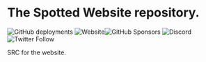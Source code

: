 # The Spotted Website repository.
![GitHub deployments](https://img.shields.io/github/deployments/SpottedTrouble/friendly-funkin/github-pages?label=Website%20Deployment&style=plastic)  ![Website](https://img.shields.io/website?style=plastic&url=https%3A%2F%2Fspottedtrouble.github.io%2Ffriendly-funkin%2F)![GitHub Sponsors](https://img.shields.io/github/sponsors/SpottedTrouble?style=plastic) ![Discord](https://img.shields.io/discord/854930838209691669?label=Discord%20Server&style=plastic) ![Twitter Follow](https://img.shields.io/twitter/follow/SpotWasFound?style=social)

SRC for the website.
